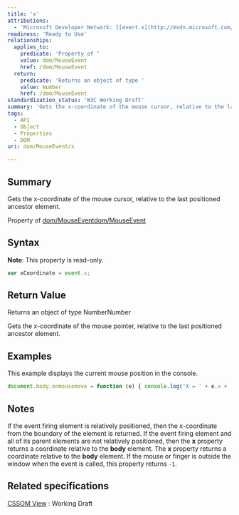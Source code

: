 ```yaml
---
title: 'x'
attributions:
  - 'Microsoft Developer Network: [[event.x](http://msdn.microsoft.com/en-us/library/ie/ff974658(v=vs.85).aspx) Article]'
readiness: 'Ready to Use'
relationships:
  applies_to:
    predicate: 'Property of '
    value: dom/MouseEvent
    href: /dom/MouseEvent
  return:
    predicate: 'Returns an object of type '
    value: Number
    href: /dom/MouseEvent
standardization_status: 'W3C Working Draft'
summary: 'Gets the x-coordinate of the mouse cursor, relative to the last positioned ancestor element.'
tags:
  - API
  - Object
  - Properties
  - DOM
uri: dom/MouseEvent/x

---
```

## Summary

Gets the x-coordinate of the mouse cursor, relative to the last positioned ancestor element.

Property of [dom/MouseEvent](/dom/MouseEvent)[dom/MouseEvent](/dom/MouseEvent)

## Syntax

**Note**: This property is read-only.

``` js
var xCoordinate = event.x;
```

## Return Value

Returns an object of type NumberNumber

Gets the x-coordinate of the mouse pointer, relative to the last positioned ancestor element.

## Examples

This example displays the current mouse position in the console.

``` js
document.body.onmousemove = function (e) { console.log('X = ' + e.x + ' Y = " + e.y); }
```

## Notes

If the event firing element is relatively positioned, then the x-coordinate from the boundary of the element is returned. If the event firing element and all of its parent elements are not relatively positioned, then the **x** property returns a coordinate relative to the **body** element. The **x** property returns a coordinate relative to the **body** element. If the mouse or finger is outside the window when the event is called, this property returns `-1`.

## Related specifications

[CSSOM View](http://www.w3.org/TR/cssom-view/)
:   Working Draft
